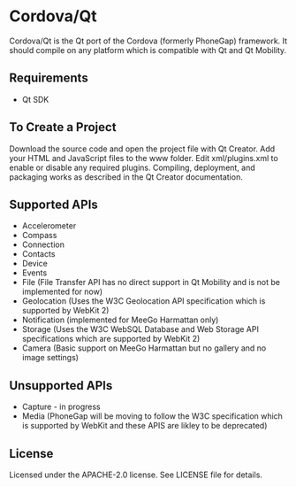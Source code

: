 Cordova/Qt
==========

Cordova/Qt is the Qt port of the Cordova (formerly PhoneGap) framework. It should compile on any platform which is compatible with Qt and Qt Mobility.

Requirements
------------

- Qt SDK

To Create a Project
-------------------

Download the source code and open the project file with Qt Creator. Add your HTML and JavaScript files to the www folder. Edit xml/plugins.xml to enable or disable any required plugins. Compiling, deployment, and packaging works as described in the Qt Creator documentation.

Supported APIs
--------------

- Accelerometer
- Compass
- Connection
- Contacts
- Device
- Events
- File (File Transfer API has no direct support in Qt Mobility and is not be implemented for now)
- Geolocation (Uses the W3C Geolocation API specification which is supported by WebKit 2)
- Notification (implemented for MeeGo Harmattan only)
- Storage (Uses the W3C WebSQL Database and Web Storage API specifications which are supported by WebKit 2)
- Camera (Basic support on MeeGo Harmattan but no gallery and no image settings)

Unsupported APIs
-----------------

- Capture - in progress
- Media (PhoneGap will be moving to follow the W3C specification which is supported by WebKit and these APIS are likley to be deprecated)

License
-------

Licensed under the APACHE-2.0 license. See LICENSE file for details.
